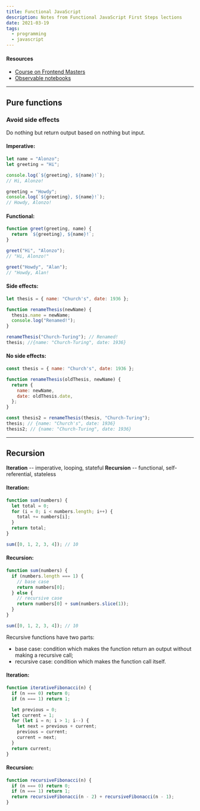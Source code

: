 ```yaml
---
title: Functional JavaScript
description: Notes from Functional JavaScript First Steps lections
date: 2021-03-19
tags:
  - programming
  - javascript
---
```


#### Resources

- [Course on Frontend Masters](https://frontendmasters.com/courses/functional-first-steps)
- [Observable notebooks](https://observablehq.com/collection/@anjana/functional-javascript-first-steps)

---

## Pure functions

### Avoid side effects

Do nothing but return output based on nothing but input.

#### Imperative:

```javascript
let name = "Alonzo";
let greeting = "Hi";

console.log(`${greeting}, ${name}!`);
// Hi, Alonzo!

greeting = "Howdy";
console.log(`${greeting}, ${name}!`);
// Howdy, Alonzo!
```

#### Functional:

```javascript
function greet(greeting, name) {
  return `${greeting}, ${name}!`;
}

greet("Hi", "Alonzo");
// "Hi, Alonzo!"

greet("Howdy", "Alan");
// "Howdy, Alan!
```

#### Side effects:

```javascript
let thesis = { name: "Church's", date: 1936 };

function renameThesis(newName) {
  thesis.name = newName;
  console.log("Renamed!");
}

renameThesis("Church-Turing"); // Renamed!
thesis; //{name: "Church-Turing", date: 1936}
```

#### No side effects:

```javascript
const thesis = { name: "Church's", date: 1936 };

function renameThesis(oldThesis, newName) {
  return {
    name: newName,
    date: oldThesis.date,
  };
}

const thesis2 = renameThesis(thesis, "Church-Turing");
thesis; // {name: "Church's", date: 1936}
thesis2; // {name: "Church-Turing", date: 1936}
```

---

## Recursion

**Iteration** -- imperative, looping, stateful **Recursion** -- functional,
self-referential, stateless

#### Iteration:

```javascript
function sum(numbers) {
  let total = 0;
  for (i = 0; i < numbers.length; i++) {
    total += numbers[i];
  }
  return total;
}

sum([0, 1, 2, 3, 4]); // 10
```

#### Recursion:

```javascript
function sum(numbers) {
  if (numbers.length === 1) {
    // base case
    return numbers[0];
  } else {
    // recursive case
    return numbers[0] + sum(numbers.slice(1));
  }
}

sum([0, 1, 2, 3, 4]); // 10
```

Recursive functions have two parts:

- base case: condition which makes the function return an output without making
  a recursive call;
- recursive case: condition which makes the function call itself.

#### Iteration:

```javascript
function iterativeFibonacci(n) {
  if (n === 0) return 0;
  if (n === 1) return 1;

  let previous = 0;
  let current = 1;
  for (let i = n; i > 1; i--) {
    let next = previous + current;
    previous = current;
    current = next;
  }
  return current;
}
```

#### Recursion:

```javascript
function recursiveFibonacci(n) {
  if (n === 0) return 0;
  if (n === 1) return 1;
  return recursiveFibonacci(n - 2) + recursiveFibonacci(n - 1);
}
```
